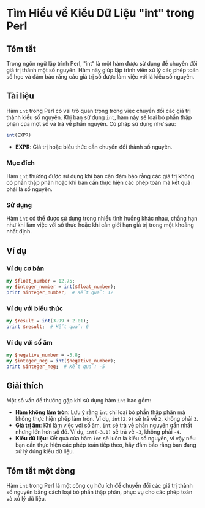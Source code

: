 <!--
Meta Description: # Tìm Hiểu về Kiểu Dữ Liệu "int" trong Perl ## Tóm tắt Trong ngôn ngữ lập trình Perl, "int" là một hàm được sử dụng để chuyển đổi giá trị thành một số...
Meta Keywords: int, hàm, nguyên, perl, giá
-->

# Tìm Hiểu về Kiểu Dữ Liệu "int" trong Perl

## Tóm tắt
Trong ngôn ngữ lập trình Perl, "int" là một hàm được sử dụng để chuyển đổi giá trị thành một số nguyên. Hàm này giúp lập trình viên xử lý các phép toán số học và đảm bảo rằng các giá trị số được làm việc với là kiểu số nguyên.

## Tài liệu
Hàm `int` trong Perl có vai trò quan trọng trong việc chuyển đổi các giá trị thành kiểu số nguyên. Khi bạn sử dụng `int`, hàm này sẽ loại bỏ phần thập phân của một số và trả về phần nguyên. Cú pháp sử dụng như sau:

```perl
int(EXPR)
```

- **EXPR**: Giá trị hoặc biểu thức cần chuyển đổi thành số nguyên.

### Mục đích
Hàm `int` thường được sử dụng khi bạn cần đảm bảo rằng các giá trị không có phần thập phân hoặc khi bạn cần thực hiện các phép toán mà kết quả phải là số nguyên.

### Sử dụng
Hàm `int` có thể được sử dụng trong nhiều tình huống khác nhau, chẳng hạn như khi làm việc với số thực hoặc khi cần giới hạn giá trị trong một khoảng nhất định. 

## Ví dụ
### Ví dụ cơ bản
```perl
my $float_number = 12.75;
my $integer_number = int($float_number);
print $integer_number;  # Kết quả: 12
```

### Ví dụ với biểu thức
```perl
my $result = int(3.99 + 2.01);
print $result;  # Kết quả: 6
```

### Ví dụ với số âm
```perl
my $negative_number = -5.8;
my $integer_neg = int($negative_number);
print $integer_neg;  # Kết quả: -5
```

## Giải thích
Một số vấn đề thường gặp khi sử dụng hàm `int` bao gồm:

- **Hàm không làm tròn**: Lưu ý rằng `int` chỉ loại bỏ phần thập phân mà không thực hiện phép làm tròn. Ví dụ, `int(2.9)` sẽ trả về `2`, không phải `3`.
- **Giá trị âm**: Khi làm việc với số âm, `int` sẽ trả về phần nguyên gần nhất nhưng lớn hơn số đó. Ví dụ, `int(-3.1)` sẽ trả về `-3`, không phải `-4`.
- **Kiểu dữ liệu**: Kết quả của hàm `int` sẽ luôn là kiểu số nguyên, vì vậy nếu bạn cần thực hiện các phép toán tiếp theo, hãy đảm bảo rằng bạn đang xử lý đúng kiểu dữ liệu.

## Tóm tắt một dòng
Hàm `int` trong Perl là một công cụ hữu ích để chuyển đổi các giá trị thành số nguyên bằng cách loại bỏ phần thập phân, phục vụ cho các phép toán và xử lý dữ liệu.